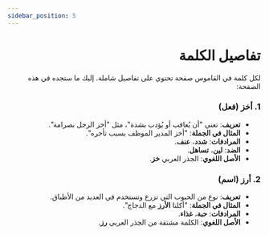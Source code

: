```yaml
---
sidebar_position: 5
---
```


<div dir="rtl">

# تفاصيل الكلمة

لكل كلمة في القاموس صفحة تحتوي على تفاصيل شاملة. إليك ما ستجده في هذه الصفحة:

### 1. **أخز** (فعل)
- **تعريف**: تعني "أن يُعاقب أو يُؤدب بشدة"، مثل "أخز الرجل بصرامة".
- **المثال في الجملة**: "أخز المدير الموظف بسبب تأخره".
- **المرادفات**: **شدد**، **عنف**.
- **الضد**: **لين**، **تساهل**.
- **الأصل اللغوي**: الجذر العربي **خز**.

### 2. **أرز** (اسم)
- **تعريف**: نوع من الحبوب التي تزرع وتستخدم في العديد من الأطباق.
- **المثال في الجملة**: "أكلنا **الأرز** مع الدجاج".
- **المرادفات**: **حبة**، **غذاء**.
- **الأصل اللغوي**: الكلمة مشتقة من الجذر العربي **رز**.

</div>

